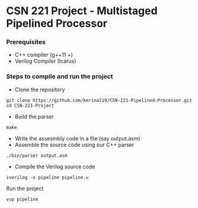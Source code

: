 # CSN 221 Project - Multistaged Pipelined Processor

### Prerequisites
- C++ compiler (g++11 +)
- Verilog Compiler (Icarus)

### Steps to compile and run the project
- Clone the repository
```
git clone https://github.com/kmrinal19/CSN-221-Pipelined-Processor.git
cd CSN-221-Project
```
- Build the parser
```
make
```
- Write the assesmbly code in a file (say output.asm)
- Assemble the source code using our C++ parser
```
./bin/parser output.asm
```
- Compile the Verilog source code
```
iverilog -o pipeline pipeline.v
```
Run the project
```
vvp pipeline
```